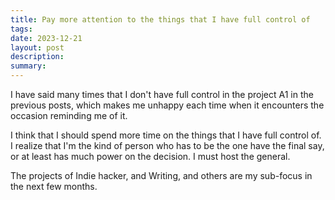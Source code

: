 ```yaml
---
title: Pay more attention to the things that I have full control of
tags: 
date: 2023-12-21
layout: post
description: 
summary:
---
```



I have said many times that I don't have full control in the project A1 in the previous posts, which makes me unhappy each time when it encounters the occasion reminding me of it.

I think that I should spend more time on the things that I have full control of. I realize that I'm the kind of person who has to be the one have the final say, or at least has much power on the decision. I must host the general. 

The projects of Indie hacker, and Writing, and others are my sub-focus in the next few months.